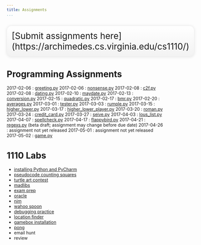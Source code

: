 ```yaml
---
title: Assignments
...
```


<div style="display:table; font-size:200%; margin: 1em auto; padding:1ex; box-shadow: 0 1px 10px rgba(0,0,0,.1); border: thin solid #eee; border-radius:1ex; background-image: linear-gradient(to bottom, #ffffff, #f2f2f2);">[Submit assignments here](https://archimedes.cs.virginia.edu/cs1110/)</div>

# Programming Assignments

<style type="text/css">
dl dd {
  display: inline;
  margin: 0;
}
dl dd:after{
  display: block;
  content: '';
}
dl dt{
  display: inline-block;
  min-width: 6em;
}
</style>


2017-02-06 
:    [greeting.py](w01-greeting.html) 
2017-02-06 
:    [nonsense.py](w01-nonsense.html) 
2017-02-08 
:    [c2f.py](w01-c2f.html) 
2017-02-08 
:    [dating.py](w01-dating.html) 
2017-02-10 
:    [maydate.py](w02-maydate.html) 
2017-02-13 
:    [conversion.py](w02-conversion.html) 
2017-02-15 
:    [quadratic.py](w02-quadratic.html) 
2017-02-17 
:    [bmr.py](w03-bmr.html) 
2017-02-20 
:    [averages.py](w03-averages.html) 
2017-03-01 
:    [tester.py](w04-tester.html) 
2017-03-03 
:    [rumple.py](w05-rumple.html) 
2017-03-15 
:    [higher_lower.py](w06-higher-lower.html) 
2017-03-17 
:    [higher_lower_player.py](w06-higher-lower2.html) 
2017-03-20 
:    [roman.py](w07-roman.html) 
2017-03-24 
:    [credit_card.py](w07-credit.html) 
2017-03-27 
:    [seive.py](w08-seive.html) 
2017-04-03 
:    [lous_list.py](w08-louslist.html) 
2017-04-07 
:    [spellcheck.py](w08-spellcheck.html) 
2017-04-17 
:    [flappybird.py](w10-game.html) 
2017-04-21 
:    [regexs.py](w10-re1.html)  (beta draft; assignment may change before due date)
2017-04-26 
:    assignment not yet released
2017-05-01 
:    assignment not yet released
2017-05-02 
:    [game.py](project.html) 


# 1110 Labs


-   [installing Python and PyCharm](lab01-installing.html)
-   [pseudocode counting squares](lab02-counting.html)
-   [turtle art contest](lab03-turtle.html)
-   [madlibs](lab04-madlib.html)
-   [exam prep](lab05-paper.html)
-   [oracle](lab06-magic.html)
-   [nim](lab07-nim.html)
-   [wahoo spoon](lab08-spoon.html)
-   [debugging practice](lab09-debug.html)
-   [location finder](lab10-wendys.html)
-   [gamebox installation](lab11-gamebox.html)
-   [pong](lab12-pong.html)
-   email hunt
-   review
